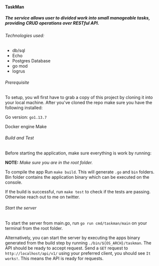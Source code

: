 #### TaskMan
##### The service allows user to divided work into small manageable tasks, providing CRUD operations over RESTful API.

###### Technologies used:

* db/sql
* Echo
* Postgres Database
* go mod
* logrus

###### Prerequisite
To setup, you wll first have to grab a copy of this project by cloning it into your local machine. After you've cloned the repo make sure you have the following installed: 

Go version: `go1.13.7`

Docker engine
Make

###### Build and Test

Before starting the application, make sure everything is work by running: 

**NOTE:** *Make sure you are in the root folder.* 

To compile the app Run ```make build```. This will generate `.go` and `bin` folders. Bin folder contains the application binary which can be executed on the console.

If the build is successful, run `make test` to check if the tests are passing. Otherwise reach out to me on twitter.

###### Start the server

To start the server from main.go, run `go run cmd/taskman/main` on your terminal from the root folder.

Alternatively, you can start the server by executing the apps binary generated from the build step by running `./bin/${OS_ARCH}/taskman`.
The API should be ready to accept request. Send a `GET` request to `http://localhost/api/v1/` using your preferred client, you should see `It works!`. This means the API is ready for requests.

